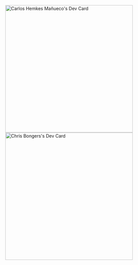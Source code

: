 <a href="https://app.daily.dev/carlosshm99"><img src="https://api.daily.dev/devcards/730e51a2505b4e68a2b58348bef6f055.png?r=kzp" width="400" alt="Carlos Hemkes Mañueco's Dev Card"/></a>
<a href="https://app.daily.dev/carlosshm99"><img src="https://github.com/carlosshm99carlosshm99/carlosshm99/blob/master/devcard.svg" width="400" alt="Chris Bongers's Dev Card"/></a>
